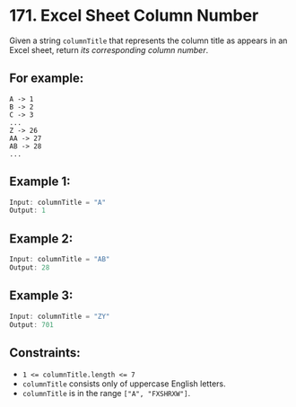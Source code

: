 # 171. Excel Sheet Column Number

Given a string `columnTitle` that represents the column title as appears in an Excel sheet, return _its corresponding column number_.

## For example:

```
A -> 1
B -> 2
C -> 3
...
Z -> 26
AA -> 27
AB -> 28
...
```

## Example 1:

```java
Input: columnTitle = "A"
Output: 1
```

## Example 2:

```java
Input: columnTitle = "AB"
Output: 28
```

## Example 3:

```java
Input: columnTitle = "ZY"
Output: 701
```

## Constraints:

- `1 <= columnTitle.length <= 7`
- `columnTitle` consists only of uppercase English letters.
- `columnTitle` is in the range `["A", "FXSHRXW"]`.
